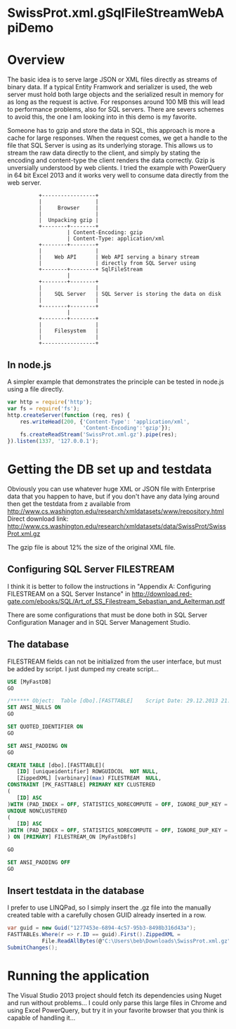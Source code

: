 SwissProt.xml.gSqlFileStreamWebApiDemo
=======================

# Overview
The basic idea is to serve large JSON or XML files directly as streams of binary data. If a typical Entity Framwork and serializer is used, the web server must hold both large objects and the serialized result in memory for as long as the request is active. For responses around 100 MB this will lead to performance problems, also for SQL servers. There are severs schemes to avoid this, the one I am looking into in this demo is my favorite.

Someone has to gzip and store the data in SQL, this approach is more a cache for large responses.
When the request comes, we get a handle to the file that SQL Server is using as its underlying storage. This allows us to stream the raw data directly to the client, and simply by stating the encoding and content-type the client renders the data correctly. Gzip is unversially understood by web clients. I tried the example with PowerQuery in 64 bit Excel 2013 and it works very well to consume data directly from the web server.

              +-----------------+
              |                 |
              |     Browser     |
              |                 |
              |  Unpacking gzip |
              +--------+--------+
                       | Content-Encoding: gzip
                       | Content-Type: application/xml
              +--------+--------+
              |                 |
              |    Web API      | Web API serving a binary stream
              |                 | directly from SQL Server using
              +--------+--------+ SqlFileStream
                       |
              +--------+--------+
              |                 |
              |    SQL Server   | SQL Server is storing the data on disk
              |                 |
              +--------+--------+
                       |
              +--------+--------+
              |                 |
              |    Filesystem   |
              |                 |
              +-----------------+

## In node.js
A simpler example that demonstrates the principle can be tested in node.js using a file directly.

```javascript      
var http = require('http');
var fs = require('fs');
http.createServer(function (req, res) {
    res.writeHead(200, {'Content-Type': 'application/xml',
                        'Content-Encoding':'gzip'});  
    fs.createReadStream('SwissProt.xml.gz').pipe(res);
}).listen(1337, '127.0.0.1');
```
              
# Getting the DB set up and testdata

Obviously you can use whatever huge XML or JSON file with Enterprise data that you happen to have, but if you don't have any data lying around then get the testdata from z available from http://www.cs.washington.edu/research/xmldatasets/www/repository.html
Direct download link: http://www.cs.washington.edu/research/xmldatasets/data/SwissProt/SwissProt.xml.gz

The gzip file is about 12% the size of the original XML file.

## Configuring SQL Server FILESTREAM
I think it is better to follow the instructions in "Appendix A: Configuring FILESTREAM on a SQL Server Instance" in
http://download.red-gate.com/ebooks/SQL/Art_of_SS_Filestream_Sebastian_and_Aelterman.pdf

There are some configurations that must be done both in SQL Server Configuration Manager and in SQL Server Management Studio. 


## The database
FILESTREAM fields can not be initialized from the user interface, but must be added by script.
I just dumped my create script...
 ```sql
USE [MyFastDB]
GO

/****** Object:  Table [dbo].[FASTTABLE]    Script Date: 29.12.2013 21:47:33 ******/
SET ANSI_NULLS ON
GO

SET QUOTED_IDENTIFIER ON
GO

SET ANSI_PADDING ON
GO

CREATE TABLE [dbo].[FASTTABLE](
	[ID] [uniqueidentifier] ROWGUIDCOL  NOT NULL,
	[ZippedXML] [varbinary](max) FILESTREAM  NULL,
 CONSTRAINT [PK_FASTTABLE] PRIMARY KEY CLUSTERED 
(
	[ID] ASC
)WITH (PAD_INDEX = OFF, STATISTICS_NORECOMPUTE = OFF, IGNORE_DUP_KEY = OFF, ALLOW_ROW_LOCKS = ON, ALLOW_PAGE_LOCKS = ON) ON [PRIMARY] FILESTREAM_ON [MyFastDBfs],
UNIQUE NONCLUSTERED 
(
	[ID] ASC
)WITH (PAD_INDEX = OFF, STATISTICS_NORECOMPUTE = OFF, IGNORE_DUP_KEY = OFF, ALLOW_ROW_LOCKS = ON, ALLOW_PAGE_LOCKS = ON) ON [PRIMARY]
) ON [PRIMARY] FILESTREAM_ON [MyFastDBfs]

GO

SET ANSI_PADDING OFF
GO
 ```



## Insert testdata in the database
I prefer to use LINQPad, so I simply insert the .gz file into the manually created table with a carefully chosen GUID already inserted in a row.
 ```cs
var guid = new Guid("1277453e-6894-4c57-95b3-8498b316d43a");
FASTTABLEs.Where(r => r.ID == guid).First().ZippedXML =
			File.ReadAllBytes(@"C:\Users\beb\Downloads\SwissProt.xml.gz");
SubmitChanges();
 ```

# Running the application
The Visual Studio 2013 project should fetch its dependencies using Nuget and run without problems...
I could only parse this large files in Chrome and using Excel PowerQuery, but try it in your favorite browser that you think is capable of handling it...
